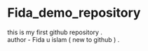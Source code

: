 # Fida_demo_repository
this is my first github repository .
<br>
author - Fida u islam ( new to github ) . 
